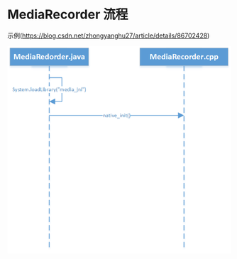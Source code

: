 # MediaRecorder 流程

示例(https://blog.csdn.net/zhongyanghu27/article/details/86702428)

![1](https://github.com/chunyuan27/blog/blob/main/files/MediaRecorder.png)
